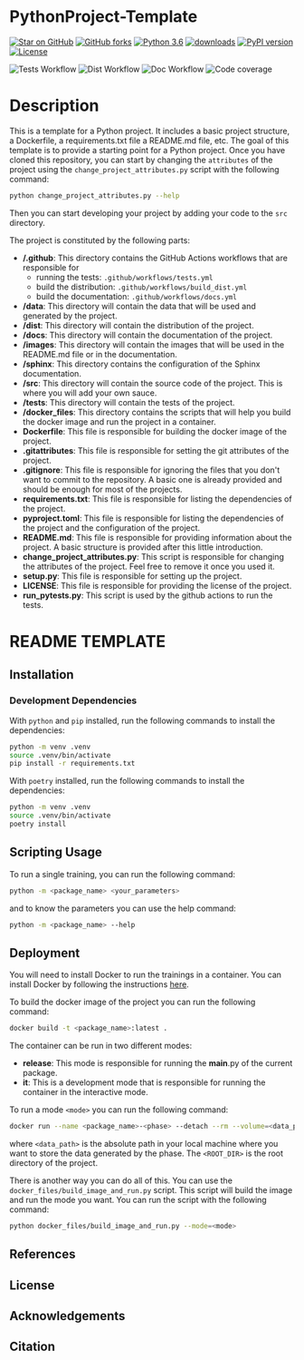 # PythonProject-Template

[![Star on GitHub](https://img.shields.io/github/stars/JeremieGince/PythonProject-Template.svg?style=social)](https://github.com/JeremieGince/PythonProject-Template/stargazers)
[![GitHub forks](https://img.shields.io/github/forks/JeremieGince/PythonProject-Template?style=social)](https://github.com/JeremieGince/PythonProject-Template/network/members)
[![Python 3.6](https://img.shields.io/badge/python-3.10-blue.svg)](https://www.python.org/downloads/release/python-310/)
[![downloads](https://img.shields.io/pypi/dm/MatchCake)](https://pypi.org/project/MatchCake)
[![PyPI version](https://img.shields.io/pypi/v/MatchCake)](https://pypi.org/project/MatchCake)
[![License](https://img.shields.io/badge/License-Apache_2.0-blue.svg)](LICENSE)

![Tests Workflow](https://github.com/JeremieGince/PythonProject-Template/actions/workflows/tests.yml/badge.svg)
![Dist Workflow](https://github.com/JeremieGince/PythonProject-Template/actions/workflows/build_dist.yml/badge.svg)
![Doc Workflow](https://github.com/JeremieGince/PythonProject-Template/actions/workflows/docs.yml/badge.svg)
![Code coverage](https://raw.githubusercontent.com/JeremieGince/PythonProject-Template/coverage-badge/coverage.svg)

# Description

This is a template for a Python project. 
It includes a basic project structure, a Dockerfile, a requirements.txt file a README.md file, etc.
The goal of this template is to provide a starting point for a Python project. Once you have cloned this repository, 
you can start by changing the `attributes` of the project using the `change_project_attributes.py` script with
the following command:
```bash
python change_project_attributes.py --help
```

Then you can start developing your project by adding your code to the `src` directory.


The project is constituted by the following parts:

- **/.github**: This directory contains the GitHub Actions workflows that are responsible for
  - running the tests: `.github/workflows/tests.yml`
  - build the distribution: `.github/workflows/build_dist.yml`
  - build the documentation: `.github/workflows/docs.yml`
- **/data**: This directory will contain the data that will be used and generated by the project.
- **/dist**: This directory will contain the distribution of the project.
- **/docs**: This directory will contain the documentation of the project.
- **/images**: This directory will contain the images that will be used in the README.md file or in the documentation.
- **/sphinx**: This directory contains the configuration of the Sphinx documentation.
- **/src**: This directory will contain the source code of the project. This is where you will add your own sauce.
- **/tests**: This directory will contain the tests of the project.
- **/docker_files**: This directory contains the scripts that will help you build the docker image and run the 
   project in a container.
- **Dockerfile**: This file is responsible for building the docker image of the project.
- **.gitattributes**: This file is responsible for setting the git attributes of the project.
- **.gitignore**: This file is responsible for ignoring the files that you don't want to commit to the repository.
   A basic one is already provided and should be enough for most of the projects.
- **requirements.txt**: This file is responsible for listing the dependencies of the project.
- **pyproject.toml**: This file is responsible for listing the dependencies of the project and the 
   configuration of the project.
- **README.md**: This file is responsible for providing information about the project.
   A basic structure is provided after this little introduction.
- **change_project_attributes.py**: This script is responsible for changing the attributes of the project.
   Feel free to remove it once you used it.
- **setup.py**: This file is responsible for setting up the project.
- **LICENSE**: This file is responsible for providing the license of the project.
- **run_pytests.py**: This script is used by the github actions to run the tests.

# README TEMPLATE

## Installation
### Development Dependencies

With `python` and `pip` installed, run the following commands to install the dependencies:
```bash
python -m venv .venv
source .venv/bin/activate
pip install -r requirements.txt
```

With `poetry` installed, run the following commands to install the dependencies:
```bash
python -m venv .venv
source .venv/bin/activate
poetry install
```

## Scripting Usage
To run a single training, you can run the following command:
```bash
python -m <package_name> <your_parameters>
```
and to know the parameters you can use the help command:
```bash
python -m <package_name> --help
```

## Deployment
You will need to install Docker to run the trainings in a container. 
You can install Docker by following the instructions [here](https://docs.docker.com/get-docker/).

To build the docker image of the project you can run the following command:
```bash
docker build -t <package_name>:latest .
```

The container can be run in two different modes: 

- **release**: This mode is responsible for running the __main__.py of the current package. 
- **it**: This is a development mode that is responsible for running the container in the interactive mode.

To run a mode `<mode>` you can run the following command:
```bash
docker run --name <package_name>-<phase> --detach --rm --volume=<data_path>:/<ROOT_DIR>/data -e "MODE=<mode>" <package_name>:latest <your_arguments>
```
where `<data_path>` is the absolute path in your local machine where you want to store the data generated by the phase.
The `<ROOT_DIR>` is the root directory of the project.

There is another way you can do all of this. You can use the `docker_files/build_image_and_run.py` script. This script
will build the image and run the mode you want. You can run the script with the following command:
```bash
python docker_files/build_image_and_run.py --mode=<mode>
```


## References


## License


## Acknowledgements


## Citation
```
```